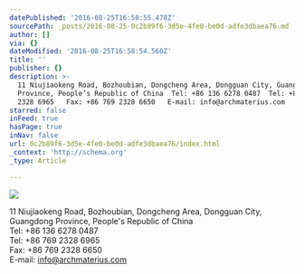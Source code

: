 ```yaml
---
datePublished: '2016-08-25T16:58:55.478Z'
sourcePath: _posts/2016-08-25-0c2b89f6-3d5e-4fe0-be0d-adfe3dbaea76.md
author: []
via: {}
dateModified: '2016-08-25T16:58:54.560Z'
title: ''
publisher: {}
description: >-
  11 Niujiaokeng Road, Bozhoubian, Dongcheng Area, Dongguan City, Guangdong
  Province, People’s Republic of China  Tel: +86 136 6278 0487  Tel: +86 769
  2328 6965   Fax: +86 769 2328 6650   E-mail: info@archmaterius.com 
starred: false
inFeed: true
hasPage: true
inNav: false
url: 0c2b89f6-3d5e-4fe0-be0d-adfe3dbaea76/index.html
_context: 'http://schema.org'
_type: Article

---
```

![](https://the-grid-user-content.s3-us-west-2.amazonaws.com/a3d92d1b-8f4d-4605-9482-9fd8dfbef4f2.jpg)

11 Niujiaokeng Road, Bozhoubian, Dongcheng Area, Dongguan City, Guangdong Province, People's Republic of China  
Tel: +86 136 6278 0487   
Tel: +86 769 2328 6965   
Fax: +86 769 2328 6650   
E-mail: info@archmaterius.com